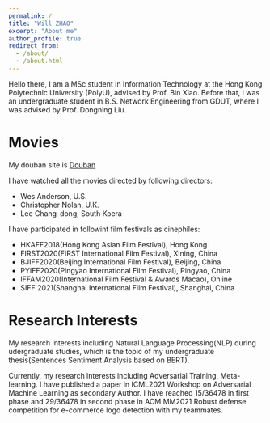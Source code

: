 ```yaml
---
permalink: /
title: "Will ZHAO"
excerpt: "About me"
author_profile: true
redirect_from: 
  - /about/
  - /about.html
---
```


Hello there, I am a MSc student in Information Technology at the Hong Kong Polytechnic University (PolyU), advised by Prof. Bin Xiao. Before that, I was an undergraduate student in B.S. Network Engineering from GDUT, where I was advised by Prof. Dongning Liu.

Movies
======
My douban site is [Douban](https://www.douban.com/people/152076608/)

I have watched all the movies directed by following directors:
- Wes Anderson, U.S.
- Christopher Nolan, U.K.
- Lee Chang-dong, South Koera

I have participated in followint film festivals as cinephiles:
- HKAFF2018(Hong Kong Asian Film Festival), Hong Kong
- FIRST2020(FIRST International Film Festival), Xining, China
- BJIFF2020(Beijing International Film Festival), Beijing, China
- PYIFF2020(Pingyao International Film Festival), Pingyao, China
- IFFAM2020(International Film Festival & Awards Macao), Online
- SIFF 2021(Shanghai International Film Festival), Shanghai, China

Research Interests
======
My research interests including Natural Language Processing(NLP) during udergraduate studies, which is the topic of my undergraduate thesis(Sentences Sentiment Analysis based on BERT).

Currently, my research interests including Adversarial Training, Meta-learning. I have published a paper in ICML2021 Workshop on Adversarial Machine Learning as secondary Author. I have reached 15/36478 in first phase and 29/36478 in second phase in ACM MM2021 Robust defense competition for e-commerce logo detection with my teammates.

